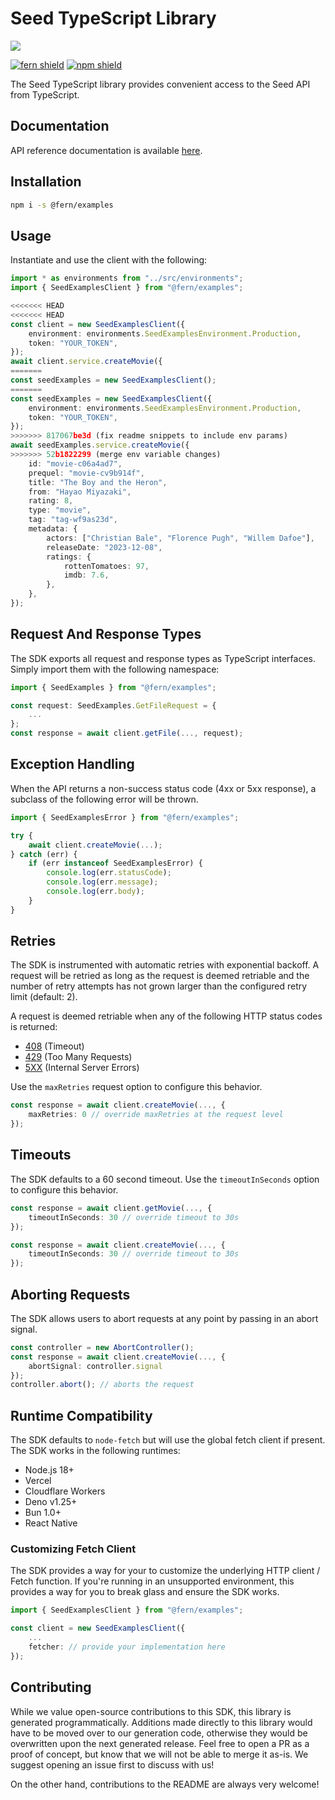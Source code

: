 # Seed TypeScript Library

![](https://www.fernapi.com)

[![fern shield](https://img.shields.io/badge/%F0%9F%8C%BF-SDK%20generated%20by%20Fern-brightgreen)](https://github.com/fern-api/fern)
[![npm shield](https://img.shields.io/npm/v/@fern/examples)](https://www.npmjs.com/package/@fern/examples)

The Seed TypeScript library provides convenient access to the Seed API from TypeScript.

## Documentation

API reference documentation is available [here](https://www.docs.fernapi.com).

## Installation

```sh
npm i -s @fern/examples
```

## Usage

Instantiate and use the client with the following:

```typescript
import * as environments from "../src/environments";
import { SeedExamplesClient } from "@fern/examples";

<<<<<<< HEAD
<<<<<<< HEAD
const client = new SeedExamplesClient({
    environment: environments.SeedExamplesEnvironment.Production,
    token: "YOUR_TOKEN",
});
await client.service.createMovie({
=======
const seedExamples = new SeedExamplesClient();
=======
const seedExamples = new SeedExamplesClient({
    environment: environments.SeedExamplesEnvironment.Production,
    token: "YOUR_TOKEN",
});
>>>>>>> 817067be3d (fix readme snippets to include env params)
await seedExamples.service.createMovie({
>>>>>>> 52b1822299 (merge env variable changes)
    id: "movie-c06a4ad7",
    prequel: "movie-cv9b914f",
    title: "The Boy and the Heron",
    from: "Hayao Miyazaki",
    rating: 8,
    type: "movie",
    tag: "tag-wf9as23d",
    metadata: {
        actors: ["Christian Bale", "Florence Pugh", "Willem Dafoe"],
        releaseDate: "2023-12-08",
        ratings: {
            rottenTomatoes: 97,
            imdb: 7.6,
        },
    },
});
```

## Request And Response Types

The SDK exports all request and response types as TypeScript interfaces. Simply import them with the
following namespace:

```typescript
import { SeedExamples } from "@fern/examples";

const request: SeedExamples.GetFileRequest = {
    ...
};
const response = await client.getFile(..., request);
```

## Exception Handling

When the API returns a non-success status code (4xx or 5xx response), a subclass of the following error
will be thrown.

```typescript
import { SeedExamplesError } from "@fern/examples";

try {
    await client.createMovie(...);
} catch (err) {
    if (err instanceof SeedExamplesError) {
        console.log(err.statusCode);
        console.log(err.message);
        console.log(err.body);
    }
}
```

## Retries

The SDK is instrumented with automatic retries with exponential backoff. A request will be retried as long
as the request is deemed retriable and the number of retry attempts has not grown larger than the configured
retry limit (default: 2).

A request is deemed retriable when any of the following HTTP status codes is returned:

-   [408](https://developer.mozilla.org/en-US/docs/Web/HTTP/Status/408) (Timeout)
-   [429](https://developer.mozilla.org/en-US/docs/Web/HTTP/Status/429) (Too Many Requests)
-   [5XX](https://developer.mozilla.org/en-US/docs/Web/HTTP/Status/500) (Internal Server Errors)

Use the `maxRetries` request option to configure this behavior.

```typescript
const response = await client.createMovie(..., {
    maxRetries: 0 // override maxRetries at the request level
});
```

## Timeouts

The SDK defaults to a 60 second timeout. Use the `timeoutInSeconds` option to configure this behavior.

```typescript
const response = await client.getMovie(..., {
    timeoutInSeconds: 30 // override timeout to 30s
});
```

```typescript
const response = await client.createMovie(..., {
    timeoutInSeconds: 30 // override timeout to 30s
});
```

## Aborting Requests

The SDK allows users to abort requests at any point by passing in an abort signal.

```typescript
const controller = new AbortController();
const response = await client.createMovie(..., {
    abortSignal: controller.signal
});
controller.abort(); // aborts the request
```

## Runtime Compatibility

The SDK defaults to `node-fetch` but will use the global fetch client if present. The SDK works in the following
runtimes:

-   Node.js 18+
-   Vercel
-   Cloudflare Workers
-   Deno v1.25+
-   Bun 1.0+
-   React Native

### Customizing Fetch Client

The SDK provides a way for your to customize the underlying HTTP client / Fetch function. If you're running in an
unsupported environment, this provides a way for you to break glass and ensure the SDK works.

```typescript
import { SeedExamplesClient } from "@fern/examples";

const client = new SeedExamplesClient({
    ...
    fetcher: // provide your implementation here
});
```

## Contributing

While we value open-source contributions to this SDK, this library is generated programmatically.
Additions made directly to this library would have to be moved over to our generation code,
otherwise they would be overwritten upon the next generated release. Feel free to open a PR as
a proof of concept, but know that we will not be able to merge it as-is. We suggest opening
an issue first to discuss with us!

On the other hand, contributions to the README are always very welcome!
